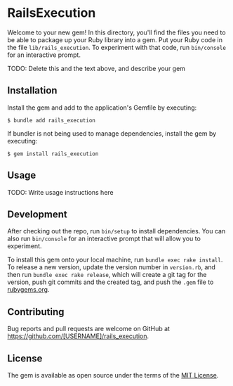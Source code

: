 # RailsExecution

Welcome to your new gem! In this directory, you'll find the files you need to be able to package up your Ruby library into a gem. Put your Ruby code in the file `lib/rails_execution`. To experiment with that code, run `bin/console` for an interactive prompt.

TODO: Delete this and the text above, and describe your gem

## Installation

Install the gem and add to the application's Gemfile by executing:

    $ bundle add rails_execution

If bundler is not being used to manage dependencies, install the gem by executing:

    $ gem install rails_execution

## Usage

TODO: Write usage instructions here

## Development

After checking out the repo, run `bin/setup` to install dependencies. You can also run `bin/console` for an interactive prompt that will allow you to experiment.

To install this gem onto your local machine, run `bundle exec rake install`. To release a new version, update the version number in `version.rb`, and then run `bundle exec rake release`, which will create a git tag for the version, push git commits and the created tag, and push the `.gem` file to [rubygems.org](https://rubygems.org).

## Contributing

Bug reports and pull requests are welcome on GitHub at https://github.com/[USERNAME]/rails_execution.

## License

The gem is available as open source under the terms of the [MIT License](https://opensource.org/licenses/MIT).
